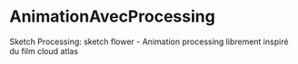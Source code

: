 # AnimationAvecProcessing
Sketch Processing:
sketch flower - Animation processing librement inspiré du film cloud atlas
